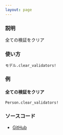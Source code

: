 ```yaml
---
layout: page
---
```

### 説明
全ての検証をクリア

### 使い方
    モデル.clear_validators!


### 例
#### 全ての検証をクリア
    Person.clear_validators!

### ソースコード
* [GitHub](https://github.com/rails/rails/blob/f33d52c95217212cbacc8d5e44b5a8e3cdc6f5b3/activemodel/lib/active_model/validations.rb#L234)